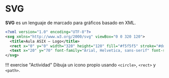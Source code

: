 # SVG

**SVG** es un lenguaje de marcado para gráficos basado en XML.

```svg
<?xml version="1.0" encoding="UTF-8"?>
<svg xmlns="http://www.w3.org/2000/svg" viewBox="0 0 320 120">
  <title>Aula ASIX — Logo</title>
  <rect x="0" y="0" width="320" height="120" fill="#f5f5f5" stroke="#dddddd"/>
  <text x="20" y="70" font-family="Arial, Helvetica, sans-serif" font-size="36">ASIX · LMSGI</text>
</svg>

```

!!! exercise "Actividad"
    Dibuja un icono propio usando `<circle>`, `<rect>` y `<path>`.

